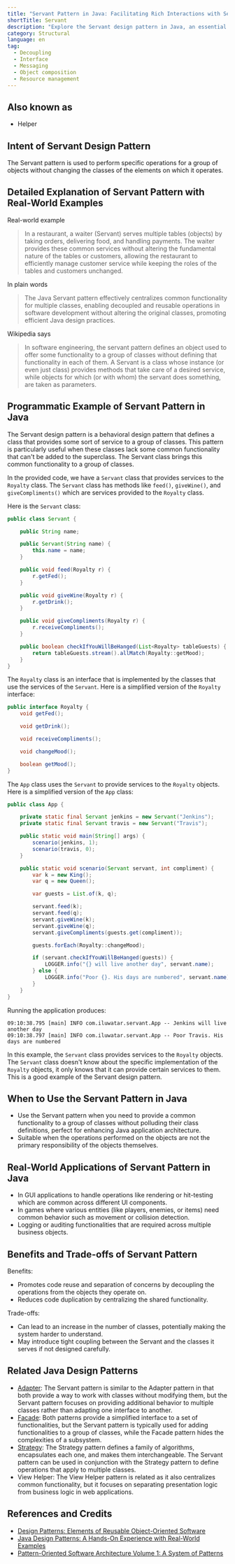 ```yaml
---
title: "Servant Pattern in Java: Facilitating Rich Interactions with Servant Helpers"
shortTitle: Servant
description: "Explore the Servant design pattern in Java, an essential technique for decoupling operations from object classes. Learn how this pattern facilitates reusable and efficient code management through our detailed examples and explanations."
category: Structural
language: en
tag:
  - Decoupling
  - Interface
  - Messaging
  - Object composition
  - Resource management
---
```


## Also known as

* Helper

## Intent of Servant Design Pattern

The Servant pattern is used to perform specific operations for a group of objects without changing the classes of the
elements on which it operates.

## Detailed Explanation of Servant Pattern with Real-World Examples

Real-world example

> In a restaurant, a waiter (Servant) serves multiple tables (objects) by taking orders, delivering food, and handling
> payments. The waiter provides these common services without altering the fundamental nature of the tables or customers,
> allowing the restaurant to efficiently manage customer service while keeping the roles of the tables and customers
> unchanged.

In plain words

> The Java Servant pattern effectively centralizes common functionality for multiple classes, enabling decoupled and
> reusable operations in software development without altering the original classes, promoting efficient Java design
> practices.

Wikipedia says

> In software engineering, the servant pattern defines an object used to offer some functionality to a group of classes
> without defining that functionality in each of them. A Servant is a class whose instance (or even just class) provides
> methods that take care of a desired service, while objects for which (or with whom) the servant does something, are
> taken as parameters.

## Programmatic Example of Servant Pattern in Java

The Servant design pattern is a behavioral design pattern that defines a class that provides some sort of service to a
group of classes. This pattern is particularly useful when these classes lack some common functionality that can't be
added to the superclass. The Servant class brings this common functionality to a group of classes.

In the provided code, we have a `Servant` class that provides services to the `Royalty` class. The `Servant` class has
methods like `feed()`, `giveWine()`, and `giveCompliments()` which are services provided to the `Royalty` class.

Here is the `Servant` class:

```java
public class Servant {

    public String name;

    public Servant(String name) {
        this.name = name;
    }

    public void feed(Royalty r) {
        r.getFed();
    }

    public void giveWine(Royalty r) {
        r.getDrink();
    }

    public void giveCompliments(Royalty r) {
        r.receiveCompliments();
    }

    public boolean checkIfYouWillBeHanged(List<Royalty> tableGuests) {
        return tableGuests.stream().allMatch(Royalty::getMood);
    }
}
```

The `Royalty` class is an interface that is implemented by the classes that use the services of the `Servant`. Here is a
simplified version of the `Royalty` interface:

```java
public interface Royalty {
    void getFed();

    void getDrink();

    void receiveCompliments();

    void changeMood();

    boolean getMood();
}
```

The `App` class uses the `Servant` to provide services to the `Royalty` objects. Here is a simplified version of the
`App` class:

```java
public class App {

    private static final Servant jenkins = new Servant("Jenkins");
    private static final Servant travis = new Servant("Travis");

    public static void main(String[] args) {
        scenario(jenkins, 1);
        scenario(travis, 0);
    }

    public static void scenario(Servant servant, int compliment) {
        var k = new King();
        var q = new Queen();

        var guests = List.of(k, q);

        servant.feed(k);
        servant.feed(q);
        servant.giveWine(k);
        servant.giveWine(q);
        servant.giveCompliments(guests.get(compliment));

        guests.forEach(Royalty::changeMood);

        if (servant.checkIfYouWillBeHanged(guests)) {
            LOGGER.info("{} will live another day", servant.name);
        } else {
            LOGGER.info("Poor {}. His days are numbered", servant.name);
        }
    }
}
```

Running the application produces:

```
09:10:38.795 [main] INFO com.iluwatar.servant.App -- Jenkins will live another day
09:10:38.797 [main] INFO com.iluwatar.servant.App -- Poor Travis. His days are numbered
```

In this example, the `Servant` class provides services to the `Royalty` objects. The `Servant` class doesn't know about
the specific implementation of the `Royalty` objects, it only knows that it can provide certain services to them. This
is a good example of the Servant design pattern.

## When to Use the Servant Pattern in Java

* Use the Servant pattern when you need to provide a common functionality to a group of classes without polluding their
  class definitions, perfect for enhancing Java application architecture.
* Suitable when the operations performed on the objects are not the primary responsibility of the objects themselves.

## Real-World Applications of Servant Pattern in Java

* In GUI applications to handle operations like rendering or hit-testing which are common across different UI
  components.
* In games where various entities (like players, enemies, or items) need common behavior such as movement or collision
  detection.
* Logging or auditing functionalities that are required across multiple business objects.

## Benefits and Trade-offs of Servant Pattern

Benefits:

* Promotes code reuse and separation of concerns by decoupling the operations from the objects they operate on.
* Reduces code duplication by centralizing the shared functionality.

Trade-offs:

* Can lead to an increase in the number of classes, potentially making the system harder to understand.
* May introduce tight coupling between the Servant and the classes it serves if not designed carefully.

## Related Java Design Patterns

* [Adapter](https://java-design-patterns.com/patterns/adapter/): The Servant pattern is similar to the Adapter pattern
  in that both provide a way to work with classes without modifying them, but the Servant pattern focuses on providing
  additional behavior to multiple classes rather than adapting one interface to another.
* [Facade](https://java-design-patterns.com/patterns/facade/): Both patterns provide a simplified interface to a set of
  functionalities, but the Servant pattern is typically used for adding functionalities to a group of classes, while the
  Facade pattern hides the complexities of a subsystem.
* [Strategy](https://java-design-patterns.com/patterns/strategy/): The Strategy pattern defines a family of algorithms,
  encapsulates each one, and makes them interchangeable. The Servant pattern can be used in conjunction with the
  Strategy pattern to define operations that apply to multiple classes.
* View Helper: The View Helper pattern is related as it also centralizes common functionality, but it focuses on
  separating presentation logic from business logic in web applications.

## References and Credits

* [Design Patterns: Elements of Reusable Object-Oriented Software](https://amzn.to/3w0pvKI)
* [Java Design Patterns: A Hands-On Experience with Real-World Examples](https://amzn.to/3yhh525)
* [Pattern-Oriented Software Architecture Volume 1: A System of Patterns](https://amzn.to/3xZ1ELU)
